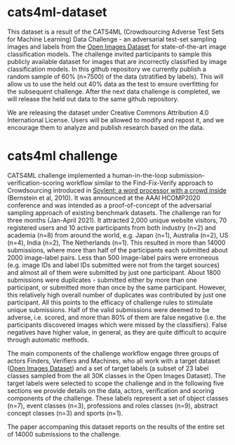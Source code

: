 # cats4ml-dataset
This dataset is a result of the CATS4ML (Crowdsourcing Adverse Test Sets for Machine Learning) Data Challenge - an adversarial test-set sampling images and labels from the <a href="https://opensource.google/projects/open-images-dataset">Open Images Dataset</a> for state-of-the-art image classification models. The challenge invited participants to sample this publicly available dataset for images that are incorrectly classified by image classification models. In this github repository we currently publish a random sample of 60% (n=7500) of the data (stratified by labels). This will allow us to use the held out 40% data as the test to ensure overfitting for the subsequent challenge. After the next data challenge is completed, we will release the held out data to the same github repository.

We are releasing the dataset under Creative Commons Attribution 4.0 International License. Users will be allowed to modify and repost it, and we encourage them to analyze and publish research based on the data.

# cats4ml challenge
CATS4ML challenge implemented a human-in-the-loop submission-verification-scoring workflow similar to the Find-Fix-Verify approach to Crowdsourcing introduced in 
<a href="https://dl.acm.org/doi/10.1145/1866029.1866078">Soylent: a word processor with a crowd inside</a> (Bernstein et al, 2010). It was announced at the AAAI HCOMP2020 conference and was intended as a proof-of-concept of the adversarial sampling approach of existing benchmark datasets. The challenge ran for three months (Jan-April 2021). It attracted 2,000 unique website visitors, 70 registered users and 10 active participants from both industry (n=2) and academia (n=8) from around the world, e.g. Japan (n=1), Australia (n=2), US (n=4), India (n=2), The Netherlands (n=1). This resulted in more than 14000 submissions, where more than half of the participants each submitted about 2000 image-label pairs. Less than 500 image-label pairs were erroneous (e.g. image IDs and label IDs submitted were not from the target sources) and almost all of them were submitted by just one participant. About 1800 submissions were duplicates - submitted either by more than one participant, or submitted more than once by the same participant. However, this relatively high overall number of duplicates was contributed by just one participant. All this points to the efficacy of challenge rules to stimulate unique submissions. Half of the valid submissions were deemed to be adverse, i.e. scored, and more than 80% of them are false negative (i.e. the participants discovered images which were missed by the classifiers). False negatives have higher value, in general, as they are quite difficult to acquire through automatic methods.

The main components of the challenge workflow engage three groups of actors Finders, Verifiers and Machines, who all work with a target dataset (<a href="https://opensource.google/projects/open-images-dataset">Open Images Dataset</a>) and a set of target labels (a subset of 23 label classes sampled from the all 30K classes in the Open Images Dataset). The target labels were selected to scope the challenge and in the following five sections we provide details on the data, actors, verification and scoring components of the challenge. These labels represent a set of object classes (n=7), event classes (n=3), professions and roles classes (n=9), abstract concept classes (n=3) and sports (n=1). 
 
The paper accompaning this dataset reports on the results of the entire set of 14000 submissions to the challenge. 

